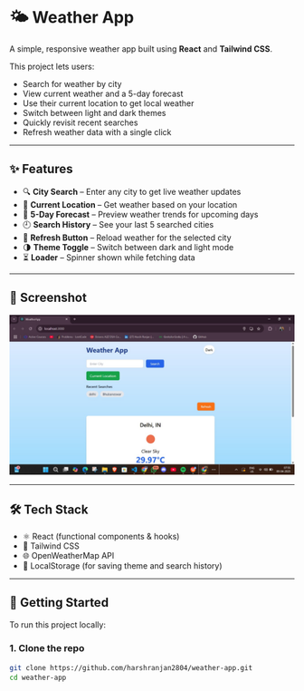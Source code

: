 # 🌤️ Weather App

A simple, responsive weather app built using **React** and **Tailwind CSS**.

This project lets users:
- Search for weather by city
- View current weather and a 5-day forecast
- Use their current location to get local weather
- Switch between light and dark themes
- Quickly revisit recent searches
- Refresh weather data with a single click

---

## ✨ Features

- 🔍 **City Search** – Enter any city to get live weather updates
- 📍 **Current Location** – Get weather based on your location
- 📅 **5-Day Forecast** – Preview weather trends for upcoming days
- 🕘 **Search History** – See your last 5 searched cities
- 🔁 **Refresh Button** – Reload weather for the selected city
- 🌗 **Theme Toggle** – Switch between dark and light mode
- ⏳ **Loader** – Spinner shown while fetching data

---

## 📸 Screenshot

![App Screenshot](./screenshot.jpg)

---

## 🛠 Tech Stack

- ⚛️ React (functional components & hooks)
- 💨 Tailwind CSS
- 🌐 OpenWeatherMap API
- 💾 LocalStorage (for saving theme and search history)

---

## 🚀 Getting Started

To run this project locally:

### 1. Clone the repo

```bash
git clone https://github.com/harshranjan2804/weather-app.git
cd weather-app

